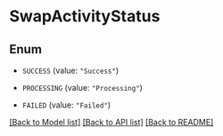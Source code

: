 # SwapActivityStatus

## Enum


* `SUCCESS` (value: `"Success"`)

* `PROCESSING` (value: `"Processing"`)

* `FAILED` (value: `"Failed"`)


[[Back to Model list]](../README.md#documentation-for-models) [[Back to API list]](../README.md#documentation-for-api-endpoints) [[Back to README]](../README.md)


